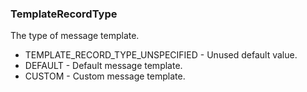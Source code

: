 ### TemplateRecordType
The type of message template.

- TEMPLATE_RECORD_TYPE_UNSPECIFIED - Unused default value.
- DEFAULT - Default message template.
- CUSTOM - Custom message template.
